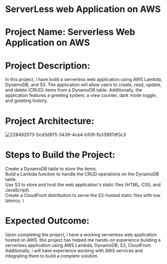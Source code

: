 # ServerLess web Application on AWS
# Project Name: Serverless Web Application on AWS
# Project Description:
In this project, i have build a serverless web application using AWS Lambda, DynamoDB, and S3. The application will allow users to create, read, update, and delete (CRUD) items from a DynamoDB table. Additionally, the application features a greeting system, a view counter, dark mode toggle, and greeting history.
# Project Architecture:
![228492073-5cd3d975-3439-4ce4-b109-fb33997df3c3](https://github.com/user-attachments/assets/8ce87a47-97eb-4a91-9322-2ada0808af96)
# Steps to Build the Project:
Create a DynamoDB table to store the items. \
Build a Lambda function to handle the CRUD operations on the DynamoDB table. \
Use S3 to store and host the web application's static files (HTML, CSS, and JavaScript). \
Create a CloudFront distribution to serve the S3-hosted static files with low latency. \
# Expected Outcome:
Upon completing the project, i have a working serverless web application hosted on AWS.
this project has helped me hands-on experience building a serverless application using AWS Lambda, DynamoDB, S3, CloudFront.
Additionally, i will have experience working with AWS services and integrating them to build a complete solution.
